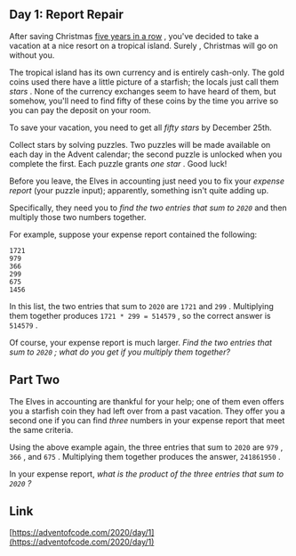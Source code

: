 ## Day 1: Report Repair

After saving Christmas [five years in a row](/events) , you've decided to take a vacation at a nice resort on a tropical island. Surely , Christmas will go on without you.

The tropical island has its own currency and is entirely cash-only. The gold coins used there have a little picture of a starfish; the locals just call them _stars_ . None of the currency exchanges seem to have heard of them, but somehow, you'll need to find fifty of these coins by the time you arrive so you can pay the deposit on your room.

To save your vacation, you need to get all _fifty stars_ by December 25th.

Collect stars by solving puzzles. Two puzzles will be made available on each day in the Advent calendar; the second puzzle is unlocked when you complete the first. Each puzzle grants _one star_ . Good luck!

Before you leave, the Elves in accounting just need you to fix your _expense report_ (your puzzle input); apparently, something isn't quite adding up.

Specifically, they need you to _find the two entries that sum to `2020`_ and then multiply those two numbers together.

For example, suppose your expense report contained the following:

```
1721
979
366
299
675
1456
```

In this list, the two entries that sum to `2020` are `1721` and `299` . Multiplying them together produces `1721 * 299 = 514579` , so the correct answer is `514579` .

Of course, your expense report is much larger. _Find the two entries that sum to `2020` ; what do you get if you multiply them together?_

## Part Two

The Elves in accounting are thankful for your help; one of them even offers you a starfish coin they had left over from a past vacation. They offer you a second one if you can find _three_ numbers in your expense report that meet the same criteria.

Using the above example again, the three entries that sum to `2020` are `979` , `366` , and `675` . Multiplying them together produces the answer, `241861950` .

In your expense report, _what is the product of the three entries that sum to `2020` ?_

## Link

[https://adventofcode.com/2020/day/1](https://adventofcode.com/2020/day/1)
